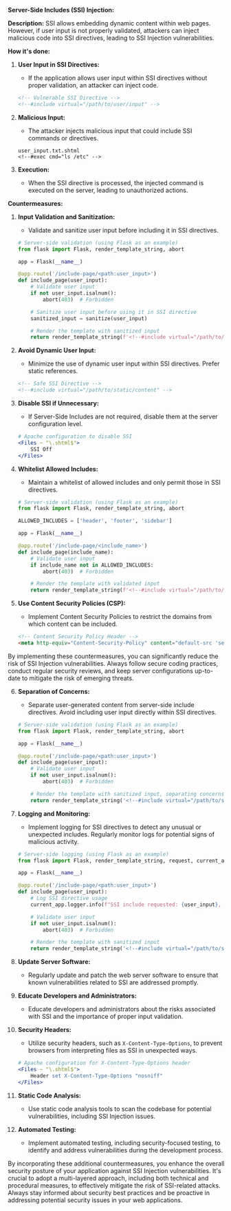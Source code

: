 **Server-Side Includes (SSI) Injection:**

**Description:**
SSI allows embedding dynamic content within web pages. However, if user input is not properly validated, attackers can inject malicious code into SSI directives, leading to SSI Injection vulnerabilities.

**How it's done:**
1. **User Input in SSI Directives:**
   - If the application allows user input within SSI directives without proper validation, an attacker can inject code.

   ```html
   <!-- Vulnerable SSI Directive -->
   <!--#include virtual="/path/to/user/input" -->
   ```

2. **Malicious Input:**
   - The attacker injects malicious input that could include SSI commands or directives.

   ```plaintext
   user_input.txt.shtml
   <!--#exec cmd="ls /etc" -->
   ```

3. **Execution:**
   - When the SSI directive is processed, the injected command is executed on the server, leading to unauthorized actions.

**Countermeasures:**

1. **Input Validation and Sanitization:**
   - Validate and sanitize user input before including it in SSI directives.

   ```python
   # Server-side validation (using Flask as an example)
   from flask import Flask, render_template_string, abort

   app = Flask(__name__)

   @app.route('/include-page/<path:user_input>')
   def include_page(user_input):
       # Validate user input
       if not user_input.isalnum():
           abort(403)  # Forbidden

       # Sanitize user input before using it in SSI directive
       sanitized_input = sanitize(user_input)

       # Render the template with sanitized input
       return render_template_string(f'<!--#include virtual="/path/to/{sanitized_input}" -->')
   ```

2. **Avoid Dynamic User Input:**
   - Minimize the use of dynamic user input within SSI directives. Prefer static references.

   ```html
   <!-- Safe SSI Directive -->
   <!--#include virtual="/path/to/static/content" -->
   ```

3. **Disable SSI if Unnecessary:**
   - If Server-Side Includes are not required, disable them at the server configuration level.

   ```apache
   # Apache configuration to disable SSI
   <Files ~ "\.shtml$">
       SSI Off
   </Files>
   ```

4. **Whitelist Allowed Includes:**
   - Maintain a whitelist of allowed includes and only permit those in SSI directives.

   ```python
   # Server-side validation (using Flask as an example)
   from flask import Flask, render_template_string, abort

   ALLOWED_INCLUDES = ['header', 'footer', 'sidebar']

   app = Flask(__name__)

   @app.route('/include-page/<include_name>')
   def include_page(include_name):
       # Validate user input
       if include_name not in ALLOWED_INCLUDES:
           abort(403)  # Forbidden

       # Render the template with validated input
       return render_template_string(f'<!--#include virtual="/path/to/{include_name}" -->')
   ```

5. **Use Content Security Policies (CSP):**
   - Implement Content Security Policies to restrict the domains from which content can be included.

   ```html
   <!-- Content Security Policy Header -->
   <meta http-equiv="Content-Security-Policy" content="default-src 'self';">
   ```

By implementing these countermeasures, you can significantly reduce the risk of SSI Injection vulnerabilities. Always follow secure coding practices, conduct regular security reviews, and keep server configurations up-to-date to mitigate the risk of emerging threats.


6. **Separation of Concerns:**
   - Separate user-generated content from server-side include directives. Avoid including user input directly within SSI directives.

   ```python
   # Server-side validation (using Flask as an example)
   from flask import Flask, render_template_string, abort

   app = Flask(__name__)

   @app.route('/include-page/<path:user_input>')
   def include_page(user_input):
       # Validate user input
       if not user_input.isalnum():
           abort(403)  # Forbidden

       # Render the template with sanitized input, separating concerns
       return render_template_string('<!--#include virtual="/path/to/static/content" -->', user_input=user_input)
   ```

7. **Logging and Monitoring:**
   - Implement logging for SSI directives to detect any unusual or unexpected includes. Regularly monitor logs for potential signs of malicious activity.

   ```python
   # Server-side logging (using Flask as an example)
   from flask import Flask, render_template_string, request, current_app

   app = Flask(__name__)

   @app.route('/include-page/<path:user_input>')
   def include_page(user_input):
       # Log SSI directive usage
       current_app.logger.info(f"SSI include requested: {user_input}, IP: {request.remote_addr}")

       # Validate user input
       if not user_input.isalnum():
           abort(403)  # Forbidden

       # Render the template with sanitized input
       return render_template_string('<!--#include virtual="/path/to/static/content" -->', user_input=user_input)
   ```

8. **Update Server Software:**
   - Regularly update and patch the web server software to ensure that known vulnerabilities related to SSI are addressed promptly.

9. **Educate Developers and Administrators:**
   - Educate developers and administrators about the risks associated with SSI and the importance of proper input validation.

10. **Security Headers:**
    - Utilize security headers, such as `X-Content-Type-Options`, to prevent browsers from interpreting files as SSI in unexpected ways.

    ```apache
    # Apache configuration for X-Content-Type-Options header
    <Files ~ "\.shtml$">
        Header set X-Content-Type-Options "nosniff"
    </Files>
    ```

11. **Static Code Analysis:**
    - Use static code analysis tools to scan the codebase for potential vulnerabilities, including SSI Injection issues.

12. **Automated Testing:**
    - Implement automated testing, including security-focused testing, to identify and address vulnerabilities during the development process.

By incorporating these additional countermeasures, you enhance the overall security posture of your application against SSI Injection vulnerabilities. It's crucial to adopt a multi-layered approach, including both technical and procedural measures, to effectively mitigate the risk of SSI-related attacks. Always stay informed about security best practices and be proactive in addressing potential security issues in your web applications.
